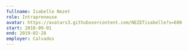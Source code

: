 ```yaml
---
fullname: Isabelle Nezet 
role: Intrapreneuse
avatar: https://avatars3.githubusercontent.com/NEZETisabelle?s=600
start: 2018-09-01
end: 2019-02-28
employer: Calvados
---
```

